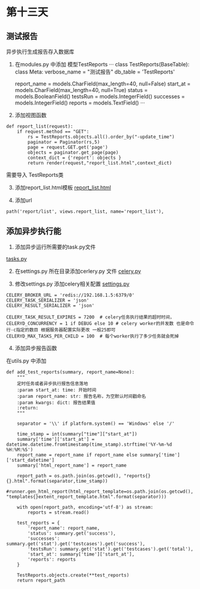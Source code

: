 # 第十三天

## 测试报告
异步执行生成报告存入数据库

1. 在modules.py 中添加 模型TestReports
···
class TestReports(BaseTable):
    class Meta:
        verbose_name = "测试报告"
        db_table = 'TestReports'

    report_name = models.CharField(max_length=40, null=False)
    start_at = models.CharField(max_length=40, null=True)
    status = models.BooleanField()
    testsRun = models.IntegerField()
    successes = models.IntegerField()
    reports = models.TextField()
···

2. 添加视图函数
```
def report_list(request):
    if request.method == "GET":
        rs = TestReports.objects.all().order_by("-update_time")
        paginator = Paginator(rs,5)
        page = request.GET.get('page')
        objects = paginator.get_page(page)
        context_dict = {'report': objects }
        return render(request,"report_list.html",context_dict)
```
需要导入 TestReports类

3. 添加report_list.html模板
[report_list.html](./Chapter-12-code/hat/templates/report_list.html)

4. 添加url
```
path('report/list', views.report_list, name='report_list'),
```

## 添加异步执行能
1. 添加异步运行所需要的task.py文件

[tasks.py](./Chapter-12-code/hat/httpapitest/tasks.py)

2. 在settings.py 所在目录添加cerlery.py 文件
[celery.py](./Chapter-12-code/hat/hat/celery.py)

3. 修改settings.py 添加celery相关配置
[settings.py](./Chapter-12-code/hat/hat/settings.py)
```
CELERY_BROKER_URL = 'redis://192.168.1.5:6379/0'
CELERY_TASK_SERIALIZER = 'json'
CELERY_RESULT_SERIALIZER = 'json'

CELERY_TASK_RESULT_EXPIRES = 7200  # celery任务执行结果的超时时间，
CELERYD_CONCURRENCY = 1 if DEBUG else 10 # celery worker的并发数 也是命令行-c指定的数目 根据服务器配置实际更改 一般25即可
CELERYD_MAX_TASKS_PER_CHILD = 100  # 每个worker执行了多少任务就会死掉
```

4. 添加异步报告函数

在utils.py 中添加
```
def add_test_reports(summary, report_name=None):
    """
    定时任务或者异步执行报告信息落地
    :param start_at: time: 开始时间
    :param report_name: str: 报告名称，为空默认时间戳命名
    :param kwargs: dict: 报告结果值
    :return:
    """
    
    separator = '\\' if platform.system() == 'Windows' else '/'

    time_stamp = int(summary["time"]["start_at"])
    summary['time']['start_at'] = datetime.datetime.fromtimestamp(time_stamp).strftime('%Y-%m-%d %H:%M:%S')
    report_name = report_name if report_name else summary['time']['start_datetime']
    summary['html_report_name'] = report_name

    report_path = os.path.join(os.getcwd(), "reports{}{}.html".format(separator,time_stamp))
    #runner.gen_html_report(html_report_template=os.path.join(os.getcwd(), "templates{}extent_report_template.html".format(separator)))

    with open(report_path, encoding='utf-8') as stream:
        reports = stream.read()

    test_reports = {
        'report_name': report_name,
        'status': summary.get('success'),
        'successes': summary.get('stat').get('testcases').get('success'),
        'testsRun': summary.get('stat').get('testcases').get('total'),
        'start_at': summary['time']['start_at'],
        'reports': reports
    }

    TestReports.objects.create(**test_reports)
    return report_path
```







